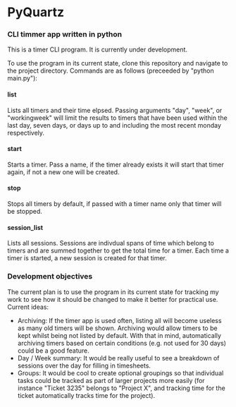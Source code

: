 # PyQuartz

### CLI timmer app written in python

This is a timer CLI program.  It is currently under development. 

To use the program in its current state, clone this repository and navigate to the project directory.  Commands are as follows (preceeded by "python main.py"):

#### list

Lists all timers and their time elpsed.  Passing arguments "day", "week", or "workingweek" will limit the results to timers that have been used within the last day, seven days, or days up to and including the most recent monday respectively.


#### start 

Starts a timer.  Pass a name, if the timer already exists it will start that timer again, if not a new one will be created.


#### stop

Stops all timers by default, if passed with a timer name only that timer will be stopped.


#### session_list 

Lists all sessions. Sessions are indivdual spans of time which belong to timers and are summed together to get the total time for a timer.  Each time a timer is started, a new session is created for that timer.


### Development objectives

The current plan is to use the program in its current state for tracking my work to see how it should be changed to make it better for practical use.  Current ideas:

- Archiving: If the timer app is used often, listing all will become useless as many old timers will be shown.  Archiving would allow timers to be kept whilst being not listed by default. With that in mind, automatically archiving timers based on certain conditions (e.g. not used for 30 days) could be a good feature.
- Day / Week summary:  It would be really useful to see a breakdown of sessions over the day for filling in timesheets. 
- Groups: It would be cool to create optional groupings so that individual tasks could be tracked as part of larger projects more easily (for instance "Ticket 3235" belongs to "Project X", and tracking time for the ticket automatically tracks time for the project).
